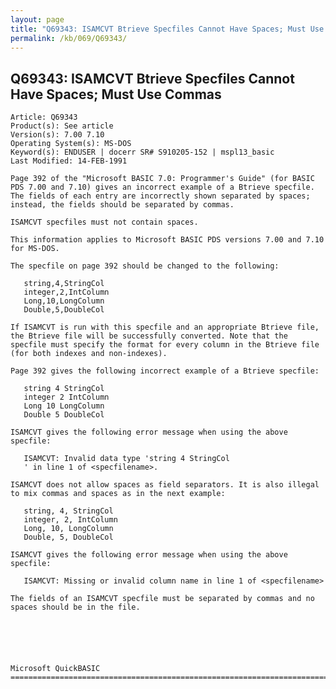 ```yaml
---
layout: page
title: "Q69343: ISAMCVT Btrieve Specfiles Cannot Have Spaces; Must Use Commas"
permalink: /kb/069/Q69343/
---
```


## Q69343: ISAMCVT Btrieve Specfiles Cannot Have Spaces; Must Use Commas

	Article: Q69343
	Product(s): See article
	Version(s): 7.00 7.10
	Operating System(s): MS-DOS
	Keyword(s): ENDUSER | docerr SR# S910205-152 | mspl13_basic
	Last Modified: 14-FEB-1991
	
	Page 392 of the "Microsoft BASIC 7.0: Programmer's Guide" (for BASIC
	PDS 7.00 and 7.10) gives an incorrect example of a Btrieve specfile.
	The fields of each entry are incorrectly shown separated by spaces;
	instead, the fields should be separated by commas.
	
	ISAMCVT specfiles must not contain spaces.
	
	This information applies to Microsoft BASIC PDS versions 7.00 and 7.10
	for MS-DOS.
	
	The specfile on page 392 should be changed to the following:
	
	   string,4,StringCol
	   integer,2,IntColumn
	   Long,10,LongColumn
	   Double,5,DoubleCol
	
	If ISAMCVT is run with this specfile and an appropriate Btrieve file,
	the Btrieve file will be successfully converted. Note that the
	specfile must specify the format for every column in the Btrieve file
	(for both indexes and non-indexes).
	
	Page 392 gives the following incorrect example of a Btrieve specfile:
	
	   string 4 StringCol
	   integer 2 IntColumn
	   Long 10 LongColumn
	   Double 5 DoubleCol
	
	ISAMCVT gives the following error message when using the above
	specfile:
	
	   ISAMCVT: Invalid data type 'string 4 StringCol
	   ' in line 1 of <specfilename>.
	
	ISAMCVT does not allow spaces as field separators. It is also illegal
	to mix commas and spaces as in the next example:
	
	   string, 4, StringCol
	   integer, 2, IntColumn
	   Long, 10, LongColumn
	   Double, 5, DoubleCol
	
	ISAMCVT gives the following error message when using the above
	specfile:
	
	   ISAMCVT: Missing or invalid column name in line 1 of <specfilename>
	
	The fields of an ISAMCVT specfile must be separated by commas and no
	spaces should be in the file.
	
	
	
	
	
	
	Microsoft QuickBASIC
	=============================================================================
